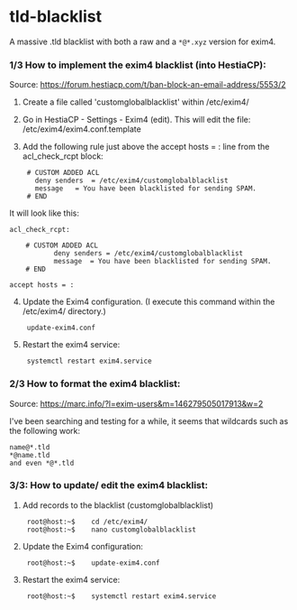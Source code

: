 # tld-blacklist
A massive .tld blacklist with both a raw and a `*@*.xyz` version for exim4.

### 1/3 How to implement the exim4 blacklist (into HestiaCP):
Source: https://forum.hestiacp.com/t/ban-block-an-email-address/5553/2

1. Create a file called 'customglobalblacklist' within /etc/exim4/
2. Go in HestiaCP - Settings - Exim4 (edit). This will edit the file: /etc/exim4/exim4.conf.template
3. Add the following rule just above the accept hosts = : line from the acl_check_rcpt block:

        # CUSTOM ADDED ACL
 	      deny senders	= /etc/exim4/customglobalblacklist
 	      message	= You have been blacklisted for sending SPAM.
        # END

It will look like this:
	
	acl_check_rcpt:

        # CUSTOM ADDED ACL
               deny senders	= /etc/exim4/customglobalblacklist
               message	= You have been blacklisted for sending SPAM.
        # END

	accept hosts = :
        
4. Update the Exim4 configuration. (I execute this command within the /etc/exim4/ directory.)
 
        update-exim4.conf

5. Restart the exim4 service:
        
        systemctl restart exim4.service

### 2/3 How to format the exim4 blacklist:
Source: https://marc.info/?l=exim-users&m=146279505017913&w=2

I've been searching and testing for a while, it seems that wildcards such as the following work:

	name@*.tld
	*@name.tld
	and even *@*.tld
	
### 3/3: How to update/ edit the exim4 blacklist:

1. Add records to the blacklist (customglobalblacklist)

		root@host:~$	cd /etc/exim4/ 
		root@host:~$ 	nano customglobalblacklist

2. Update the Exim4 configuration:

		root@host:~$	update-exim4.conf

3. Restart the exim4 service:

		root@host:~$	systemctl restart exim4.service

